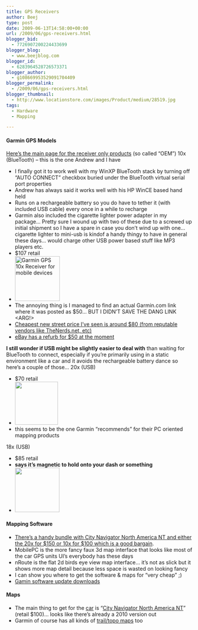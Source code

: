 ```yaml
---
title: GPS Receivers
author: Beej
type: post
date: 2009-06-13T14:58:00+00:00
url: /2009/06/gps-receivers.html
blogger_bid:
  - 7726907200224433699
blogger_blog:
  - www.beejblog.com
blogger_id:
  - 6283964528726573371
blogger_author:
  - g108669953529091704409
blogger_permalink:
  - /2009/06/gps-receivers.html
blogger_thumbnail:
  - http://www.locationstore.com/images/Product/medium/28519.jpg
tags:
  - Hardware
  - Mapping

---
```

#### Garmin GPS Models

<a href="https://buy.garmin.com/shop/shop.do?cID=157" target="_blank">Here’s the main page for the receiver only products</a> (so called “OEM”) 10x (BlueTooth) &#8211; this is the one Andrew and I have 

  * I finally got it to work well with my WinXP BlueTooth stack by turning off “AUTO CONNECT” checkbox buried under the BlueTooth virtual serial port properties 
  * Andrew has always said it works well with his HP WinCE based hand held 
  * Runs on a rechargeable battery so you do have to tether it (with included USB cable) every once in a while to recharge 
  * Garmin also included the cigarette lighter power adapter in my package… Pretty sure I wound up with two of these due to a screwed up initial shipment so I have a spare in case you don’t wind up with one… cigarette lighter to mini-usb is kindof a handy thingy to have in general these days… would charge other USB power based stuff like MP3 players etc. 
  * $107 retail 
  * <a href="http://buy.garmin.com/shop/shop.do?cID=158&pID=423" target="_blank"><img title="Click here to view larger image" border="0" alt="Garmin GPS 10x Receiver for mobile devices" src="http://www.locationstore.com/images/Product/medium/28519.jpg" width="121" height="121" /></a> 
  * The annoying thing is I managed to find an actual Garmin.com link where it was posted as $50… BUT I DIDN’T SAVE THE DANG LINK <ARG!> 
  * <a href="http://www.google.com/products/catalog?hl=en&q=%2B%22gps+10x%22&cid=18374702854470042297&scoring=p#ps-sellers" target="_blank">Cheapest new street price I’ve seen is around $80 (from reputable vendors like TheNerds.net, etc)</a>
  * <a href="http://shop.ebay.com/items/__garmin-gps-10x?_trkparms=65%253A12%257C66%253A2%257C39%253A1%257C72%253A1205&_dmpt=GPS_Devices&_trksid=p3286.c0.m14&_sop=15&_sc=1 " target="_blank">eBay has a refurb for $50 at the moment</a>

**I still wonder if USB might be slightly easier to deal with** than waiting for BlueTooth to connect, especially if you’re primarily using in a static environment like a car and it avoids the rechargeable battery dance so here’s a couple of those… 20x (USB) 

  * $70 retail 
  * [ <img border="0" src="https://buy.garmin.com/shop/store/assets/images/products/010-00695-00/en/cf-md.jpg" width="116" height="116" />][1]
  * this seems to be the one Garmin “recommends” for their PC oriented mapping products 

18x (USB) 

  * $85 retail 
  * **says it’s magnetic to hold onto your dash or something** 
  * [<img border="0" src="https://buy.garmin.com/shop/store/assets/images/products/010-00321-31/en/cf-lg.jpg" width="120" height="120" />][2] 

#### Mapping Software

  * [There’s a handy bundle with City Navigator North America NT and either the 20x for $150 or 10x for $100 which is a good bargain][3].
  * MobilePC is the more fancy faux 3d map interface that looks like most of the car GPS units UI’s everybody has these days 
  * nRoute is the flat 2d birds eye view map interface… it’s not as slick but it shows more map detail because less space is wasted on looking fancy 
  * I can show you where to get the software & maps for “very cheap” ;) 
  * [Gamin software update downloads][4]

#### 

#### Maps

  * The main thing to get for the <u>car</u> is “[City Navigator North America NT][5]” (retail $100)… looks like there’s already a 2010 version out
  * Garmin of course has all kinds of [trail/topo maps][6] too

 [1]: https://buy.garmin.com/shop/shop.do?cID=158&pID=32632
 [2]: https://buy.garmin.com/shop/shop.do?cID=158&pID=27594
 [3]: https://buy.garmin.com/shop/shop.do?pID=13484&pvID=14858
 [4]: http://www8.garmin.com/support/download.jsp
 [5]: https://buy.garmin.com/shop/shop.do?cID=253&pID=1456#
 [6]: http://www.garmin.com/garmin/cms/us/maps/onthetrailmaps